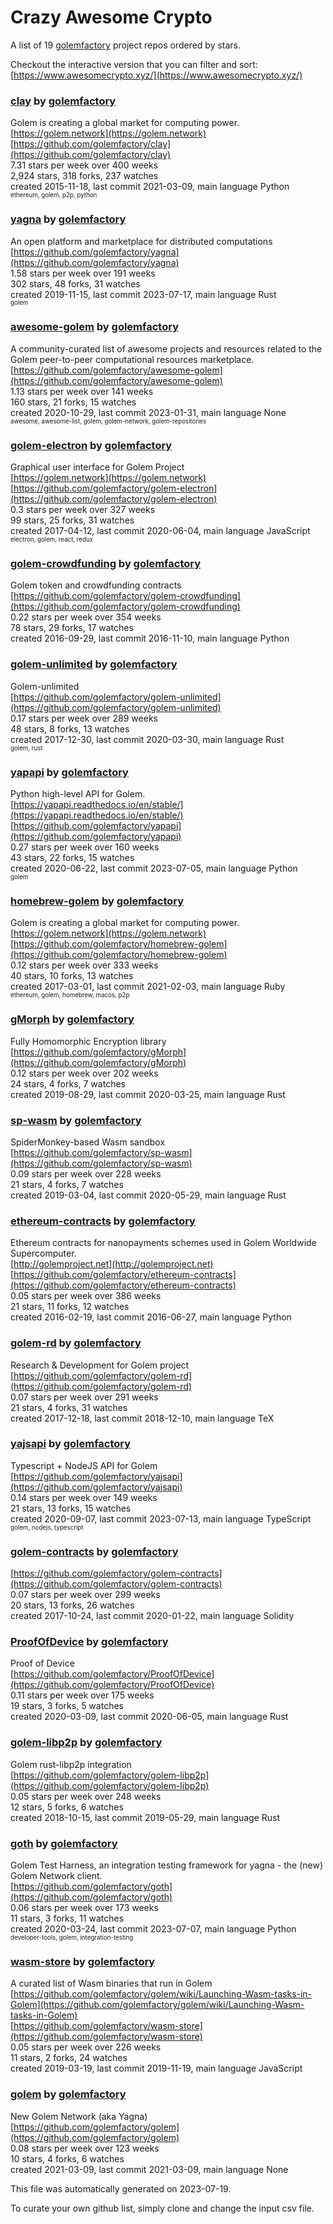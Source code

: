 # Crazy Awesome Crypto
A list of 19 [golemfactory](https://github.com/golemfactory) project repos ordered by stars.  

Checkout the interactive version that you can filter and sort: 
[https://www.awesomecrypto.xyz/](https://www.awesomecrypto.xyz/)  


### [clay](https://github.com/golemfactory/clay) by [golemfactory](https://github.com/golemfactory)  
Golem is creating a global market for computing power.  
[https://golem.network](https://golem.network)  
[https://github.com/golemfactory/clay](https://github.com/golemfactory/clay)  
7.31 stars per week over 400 weeks  
2,924 stars, 318 forks, 237 watches  
created 2015-11-18, last commit 2021-03-09, main language Python  
<sub><sup>ethereum, golem, p2p, python</sup></sub>


### [yagna](https://github.com/golemfactory/yagna) by [golemfactory](https://github.com/golemfactory)  
An open platform and marketplace for distributed computations  
[https://github.com/golemfactory/yagna](https://github.com/golemfactory/yagna)  
1.58 stars per week over 191 weeks  
302 stars, 48 forks, 31 watches  
created 2019-11-15, last commit 2023-07-17, main language Rust  
<sub><sup>golem</sup></sub>


### [awesome-golem](https://github.com/golemfactory/awesome-golem) by [golemfactory](https://github.com/golemfactory)  
A community-curated list of awesome projects and resources related to the Golem peer-to-peer computational resources marketplace.  
[https://github.com/golemfactory/awesome-golem](https://github.com/golemfactory/awesome-golem)  
1.13 stars per week over 141 weeks  
160 stars, 21 forks, 15 watches  
created 2020-10-29, last commit 2023-01-31, main language None  
<sub><sup>awesome, awesome-list, golem, golem-network, golem-repositories</sup></sub>


### [golem-electron](https://github.com/golemfactory/golem-electron) by [golemfactory](https://github.com/golemfactory)  
Graphical user interface for Golem Project  
[https://golem.network](https://golem.network)  
[https://github.com/golemfactory/golem-electron](https://github.com/golemfactory/golem-electron)  
0.3 stars per week over 327 weeks  
99 stars, 25 forks, 31 watches  
created 2017-04-12, last commit 2020-06-04, main language JavaScript  
<sub><sup>electron, golem, react, redux</sup></sub>


### [golem-crowdfunding](https://github.com/golemfactory/golem-crowdfunding) by [golemfactory](https://github.com/golemfactory)  
Golem token and crowdfunding contracts  
[https://github.com/golemfactory/golem-crowdfunding](https://github.com/golemfactory/golem-crowdfunding)  
0.22 stars per week over 354 weeks  
78 stars, 29 forks, 17 watches  
created 2016-09-29, last commit 2016-11-10, main language Python  


### [golem-unlimited](https://github.com/golemfactory/golem-unlimited) by [golemfactory](https://github.com/golemfactory)  
Golem-unlimited   
[https://github.com/golemfactory/golem-unlimited](https://github.com/golemfactory/golem-unlimited)  
0.17 stars per week over 289 weeks  
48 stars, 8 forks, 13 watches  
created 2017-12-30, last commit 2020-03-30, main language Rust  
<sub><sup>golem, rust</sup></sub>


### [yapapi](https://github.com/golemfactory/yapapi) by [golemfactory](https://github.com/golemfactory)  
Python high-level API for Golem.  
[https://yapapi.readthedocs.io/en/stable/](https://yapapi.readthedocs.io/en/stable/)  
[https://github.com/golemfactory/yapapi](https://github.com/golemfactory/yapapi)  
0.27 stars per week over 160 weeks  
43 stars, 22 forks, 15 watches  
created 2020-06-22, last commit 2023-07-05, main language Python  
<sub><sup>golem</sup></sub>


### [homebrew-golem](https://github.com/golemfactory/homebrew-golem) by [golemfactory](https://github.com/golemfactory)  
Golem is creating a global market for computing power.  
[https://golem.network](https://golem.network)  
[https://github.com/golemfactory/homebrew-golem](https://github.com/golemfactory/homebrew-golem)  
0.12 stars per week over 333 weeks  
40 stars, 10 forks, 13 watches  
created 2017-03-01, last commit 2021-02-03, main language Ruby  
<sub><sup>ethereum, golem, homebrew, macos, p2p</sup></sub>


### [gMorph](https://github.com/golemfactory/gMorph) by [golemfactory](https://github.com/golemfactory)  
Fully Homomorphic Encryption library  
[https://github.com/golemfactory/gMorph](https://github.com/golemfactory/gMorph)  
0.12 stars per week over 202 weeks  
24 stars, 4 forks, 7 watches  
created 2019-08-29, last commit 2020-03-25, main language Rust  


### [sp-wasm](https://github.com/golemfactory/sp-wasm) by [golemfactory](https://github.com/golemfactory)  
SpiderMonkey-based Wasm sandbox  
[https://github.com/golemfactory/sp-wasm](https://github.com/golemfactory/sp-wasm)  
0.09 stars per week over 228 weeks  
21 stars, 4 forks, 7 watches  
created 2019-03-04, last commit 2020-05-29, main language Rust  


### [ethereum-contracts](https://github.com/golemfactory/ethereum-contracts) by [golemfactory](https://github.com/golemfactory)  
Ethereum contracts for nanopayments schemes used in Golem Worldwide Supercomputer.  
[http://golemproject.net](http://golemproject.net)  
[https://github.com/golemfactory/ethereum-contracts](https://github.com/golemfactory/ethereum-contracts)  
0.05 stars per week over 386 weeks  
21 stars, 11 forks, 12 watches  
created 2016-02-19, last commit 2016-06-27, main language Python  


### [golem-rd](https://github.com/golemfactory/golem-rd) by [golemfactory](https://github.com/golemfactory)  
Research & Development for Golem project  
[https://github.com/golemfactory/golem-rd](https://github.com/golemfactory/golem-rd)  
0.07 stars per week over 291 weeks  
21 stars, 4 forks, 31 watches  
created 2017-12-18, last commit 2018-12-10, main language TeX  


### [yajsapi](https://github.com/golemfactory/yajsapi) by [golemfactory](https://github.com/golemfactory)  
Typescript + NodeJS API for Golem  
[https://github.com/golemfactory/yajsapi](https://github.com/golemfactory/yajsapi)  
0.14 stars per week over 149 weeks  
21 stars, 13 forks, 15 watches  
created 2020-09-07, last commit 2023-07-13, main language TypeScript  
<sub><sup>golem, nodejs, typescript</sup></sub>


### [golem-contracts](https://github.com/golemfactory/golem-contracts) by [golemfactory](https://github.com/golemfactory)  
  
[https://github.com/golemfactory/golem-contracts](https://github.com/golemfactory/golem-contracts)  
0.07 stars per week over 299 weeks  
20 stars, 13 forks, 26 watches  
created 2017-10-24, last commit 2020-01-22, main language Solidity  


### [ProofOfDevice](https://github.com/golemfactory/ProofOfDevice) by [golemfactory](https://github.com/golemfactory)  
Proof of Device  
[https://github.com/golemfactory/ProofOfDevice](https://github.com/golemfactory/ProofOfDevice)  
0.11 stars per week over 175 weeks  
19 stars, 3 forks, 5 watches  
created 2020-03-09, last commit 2020-06-05, main language Rust  


### [golem-libp2p](https://github.com/golemfactory/golem-libp2p) by [golemfactory](https://github.com/golemfactory)  
Golem rust-libp2p integration   
[https://github.com/golemfactory/golem-libp2p](https://github.com/golemfactory/golem-libp2p)  
0.05 stars per week over 248 weeks  
12 stars, 5 forks, 6 watches  
created 2018-10-15, last commit 2019-05-29, main language Rust  


### [goth](https://github.com/golemfactory/goth) by [golemfactory](https://github.com/golemfactory)  
Golem Test Harness, an integration testing framework for yagna - the (new) Golem Network client.  
[https://github.com/golemfactory/goth](https://github.com/golemfactory/goth)  
0.06 stars per week over 173 weeks  
11 stars, 3 forks, 11 watches  
created 2020-03-24, last commit 2023-07-07, main language Python  
<sub><sup>developer-tools, golem, integration-testing</sup></sub>


### [wasm-store](https://github.com/golemfactory/wasm-store) by [golemfactory](https://github.com/golemfactory)  
A curated list of Wasm binaries that run in Golem  
[https://github.com/golemfactory/golem/wiki/Launching-Wasm-tasks-in-Golem](https://github.com/golemfactory/golem/wiki/Launching-Wasm-tasks-in-Golem)  
[https://github.com/golemfactory/wasm-store](https://github.com/golemfactory/wasm-store)  
0.05 stars per week over 226 weeks  
11 stars, 2 forks, 24 watches  
created 2019-03-19, last commit 2019-11-19, main language JavaScript  


### [golem](https://github.com/golemfactory/golem) by [golemfactory](https://github.com/golemfactory)  
New Golem Network (aka Yagna)  
[https://github.com/golemfactory/golem](https://github.com/golemfactory/golem)  
0.08 stars per week over 123 weeks  
10 stars, 4 forks, 6 watches  
created 2021-03-09, last commit 2021-03-09, main language None  


This file was automatically generated on 2023-07-19.  

To curate your own github list, simply clone and change the input csv file.  
